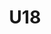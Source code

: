 ---
layout: team
title: U18
email: u18@blufc.com
permalink: /teams/u18/
priority: 10
categories: U16
---